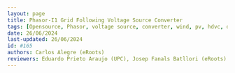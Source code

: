 ```yaml
---
layout: page 
title: Phasor-I1 Grid Following Voltage Source Converter 
tags: [Opensource, Phasor, voltage source, converter, wind, pv, hdvc, dynawo, STEPSS] 
date: 26/06/2024 
last-updated: 26/06/2024
id: #165
authors: Carlos Alegre (eRoots)
reviewers: Eduardo Prieto Araujo (UPC), Josep Fanals Batllori (eRoots)
---
```



